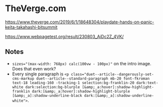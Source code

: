 # TheVerge.com

https://www.theverge.com/2019/6/1/18648304/playdate-hands-on-panic-keita-takahashi-bitsummit

https://www.webpagetest.org/result/230803_AiDc2Z_4VK/


## Notes

* `sizes="(max-width: 768px) calc(100vw - 100px)"` on the intro image. Does that even work?
* Every single paragraph is `<p class="duet--article--dangerously-set-cms-markup duet--article--standard-paragraph mb-20 font-fkroman text-18 leading-160 -tracking-1 selection:bg-franklin-20 dark:text-white dark:selection:bg-blurple [&amp;_a:hover]:shadow-highlight-franklin dark:[&amp;_a:hover]:shadow-highlight-blurple [&amp;_a]:shadow-underline-black dark:[&amp;_a]:shadow-underline-white">`.